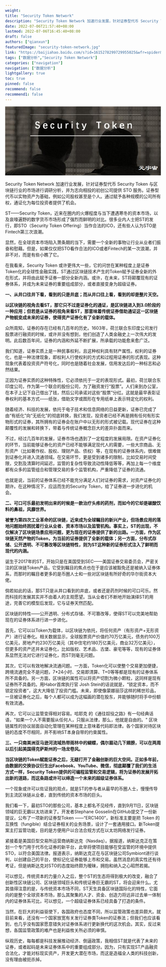 ```yaml
---
weight: 
title: "Security Token Network"
description: "Security Token Network 加速行业发展，针对证券型代币 Security Token 与区块链行业的市场进行调研分析，并为志向相投的初创公司提供 STO 服务"
date: 2022-07-06T21:57:40+08:00
lastmod: 2022-07-06T16:45:40+08:00
draft: false
authors: ["qianxun"]
featuredImage: "security-token-network.jpg"
link: "https://baijiahao.baidu.com/s?id=1615278299729955025&wfr=spider&for=pc"
tags: ["数据分析","Security Token Network"]
categories: ["navigation"]
navigation: ["数据分析"]
lightgallery: true
toc: true
pinned: false
recommend: false
recommend1: false
---
```

![](bb8294e37589fe7282c16bbdda61e0f.jpg)

Security Token Network 加速行业发展，针对证券型代币 Security Token 与区块链行业的市场进行调研分析，并为志向相投的初创公司提供 STO 服务。证券型代币以实物资产为基础，例如公司股权甚至是个人。通过赋予各种规模的公司所有权，通证化为每位投资者提供了机会。

ST——Security Token，近来在圈内的火爆程度与当下遭遇寒冬的资本市场，以及哀嚎遍野的数字货币市场形成了强烈而鲜明的对比。很多业内人士把ST的发行，即STO（Security Token Offering）当作合法的ICO，还有些人认为STO是Fintech第三次浪潮。

显然，在全球资本市场陷入萧条期的当下，需要一个全新的事物让行业从业者们振奋和慰藉。但是，如果仅仅把STO看作合法的ICO或者Fintech的某一次浪潮，并非不对，而是有些小瞧了它。

在我看来，Security Token 或许更伟大一些，它的问世在某种程度上是证券Token化的全球性金融实践，ST通过区块链技术产生的Token赋予证券全新的外在形式，并将由此赋予证券一部分全新内涵。或许，在未来，ST将颠覆现有的证券体系，并成为未来证券的重要组成部分，或者直接变身为超级证券。

**一、从井口往井下看，看到的只是井底；而从井口往上看，看到的却是整片天空。**

**以区块链的视角去看ST，那它只不过是证券化的通证，是区块链进入到3.0阶段的一种应用；但若是从证券的视角来看ST，那意味着传统证券借助通证这一区块链产物蜕变成未来的证券，使得资产证券化有了全新的载体。**

众所周知，证券的存在已经有几百年的历史。1603年，荷兰联合东印度公司发行股票进行融资的时候，或许并没有想到，他们创造了人类金融史上一次伟大的发明。此后数百年间，证券的内涵和外延不断扩展，所承载的功能愈来愈广泛。

我们知道，证券实质上是一种民事权利，且这种权利具有财产属性。权利的证券化，也是一种法律现象，即权利人行使权利的方式和过程用证券的形式表现。这种现象代表着投资资产符号化，同时也是随着社会发展，信用发达后的一种标志和必然结果。

正因为证券实质的这种特殊性，它必须依托于一定的表现形式。最初，荷兰联合东印度公司，作为第一个联合的股份公司，为了融资发行“股票”。人们来到办公室，在本子上记下自己借出了钱，然后公司承诺对这些“股票”分红。这就是最早表彰证券权利的基本方式——纸张，借助文字或图形在专用纸单上表示特定化的权利。

随着经济、科技的发展，依托于电子技术和信息网络的日益更新，证券已完成了由“有纸化”向“无纸化”的彻底转换，我们发现，投资者已经不再是拥有任何有形实物形式的证券，其所拥有的证券会在账户中以无形的形式被记载。现代证券在这种颠覆性的发展和转换下，带着与传统证券概念巨大的差异扑面而来。

不过，经过几百年的发展，证券市场也遇到了一定程度的发展局限。在资产证券化的环节，当前能够证券化的资产已经不能够满足现代人的需要，一些大宗商品、无形资产（比如著作权、股权、理财产品、债权）等，在现有的证券体系内，很难做到证券化并进入流通领域。在交易环节，更是受到诸多的限制，比如交易时间受限，交割及清算时间延迟，监管的复杂性导致流动性降低等等，再加上每一个维度都有众多的监管组合和管理交易的多个监管机构，严重降低了证券的流通。

也就是说，当前的证券体系已经不能充分满足人们对证券的需求，对资产证券化的期许。在这种情况下，应运而生的Security Token，给了证券进一步进化的机会。

**二、可口可乐最初发明出来的时候是一款治疗头疼的药剂，而如今的它却是碳酸饮料的鼻祖，风靡世界。**

**被誉为第四次工业革命的区块链，近来成为全球瞩目的新兴产业，但场景应用的落地问题始终困扰着行业从业者、资本市场以及监管机构。事实上，ST的出现，不仅解决了区块链场景应用问题，更为现在的证券提供了新的出路。一方面，作为区块链天然产物的Token，为当前的证券提供了全新的载体；另一方面，分布式存储、公开透明、不可篡改等区块链特性，则为ST这种新的证券形式注入了鲜明而现代的内涵。**

诞生于2017年的ST，开始只是在美国受到SEC——美国证券交易委员会，严密关注的区块链Token产品，它受到瞩目的焦点也在于是应该被豁免还是被纳入证券体系，而那时的瞩目者更多的是币圈人士和一些对区块链有所好奇的华尔街资本大佬。

倘若如此的话，那ST只是从井口看到的井底，或者还是药剂时候的可口可乐。然而科技的发展其实并不由着人的主观愿望。当从业者们不断地开始演绎ST的用途，完善它的模型后发现，它与证券天然匹配。

区块链的特性——公开透明、分布式存储、不可篡改等，使得ST可以完美地帮助现在的证券体系进行进一步进化。

首先，它可以以Token为载体，以区块链为依托，将任何资产（有形资产+无形资产）进行证券化。相关数据显示，全球股票资产价值约70万亿美元，债务约100万亿美元，房地产约230万亿美元（其中住宅约180万亿美元，商业32万亿美元），但更多的资产还并未证券化，比如版权、艺术品、古堡、豪宅等等，现有的证券体系显然无法对它进行证券化，而ST则毫无问题。

其次，它可以有效地解决流通问题。一方面，Token化可以使整个交易更加便捷，跨境流通完全不是问题，7*24小时、交易即清算、T+0等等都是现有的证券体系所不具备的。另一方面，区块链的属性可以将资产切割为微小颗粒，这同样是现有证券所不具备的。用Habor首席执行官 Josh Stein的话说就是，“锁定资本，而不锁定投资者”，这大大降低了投资门槛。未来，即使像蒙娜丽莎这样的稀世珍品，一旦被证券化之后，每个人都可以成为这幅画的潜在股东，并能够随时将手中份额有效流通。

再次，它可以让监管变得相对容易。哈耶克 的《通往奴役之路》有一句经典话语，"如果一个人不需要服从任何人，只服从法律，那么，他就是自由的。" 区块链属性的协议层面自动化管理在某种程度上意味着代码即法律。各个国家对待区块链的态度不尽相同，并不影响ST本身自带的约束属性。

**三、一只南美洲亚马逊河流域热带雨林中的蝴蝶，偶尔扇动几下翅膀，可以在两周以后引起美国得克萨斯州的一场龙卷风。**

**当区块链的Token赋能证券之后，无疑打开了金融创新的巨大空间。正如多年前，由数据的交换协议衍生出Facebook、YouTube、微信，彻底颠覆了我们的生活方式一样，Security Token提供的可编程监管和交易逻辑，将为证券的发展开拓出新的道路，而这条路或许可以缔造一个未来的超级证券体系。**

一个现象或许可以佐证我的观点，就是ST的参与者从最早的币圈人士，慢慢传导到主流区块链从业者，直到传统的资本市场的巨头。

我们看一下，最初STO的那些公司，基本上都名不见经传，直到9月11日，区块链领域的巨无霸以太坊进来了。开发者Stephane Gosselin在GitHub提交了一份新提议，公布了一项新的证券型Token ——“ERC1400”，新标准主要是把 Token 的互换性（fungible）结合证券相关的业务场景，设计了一套通用接口。新Token提案主打监管功能，目的是方便用户以合法合规方式在以太坊网络发行证券。

紧接着是美国巨型交易所运营商纳斯达克（Nasdaq）。据报道，纳斯达克正在策划一个专门用于代币化证券的新平台，此举将使项目能够在受监管的环境中提供STO，以符合美国法律。报道表示，纳斯达克正在与区块链公司Symbiont进行谈判，以创建自己的平台，使标记化证券能够上市和交易。虽然消息的真实性还有待考证，但是纳斯达克对STO的态度始终颇为暧昧，拥抱和纳入之心昭然若揭。

可以想见，传统资本的力量介入之后，整个ST的生态将得到极大的改变，融合了创新性区块链公司、区块链领域巨头和传统证券巨无霸的ST，将会迎来什么。尤其值得注意的是，与传统资本市场不同，ST天生具备区块链国际化的特性，它面向的是整个全球资本市场，那么其聚集的人才、资金、创造力将远非过去单一体制内的证券体系可比，可以想见，一个超级证券体系已经具备了打造的条件。

当然，在巨大的利益驱使下，各国政府也态度不同，所以监管政策也差异颇大。就目前来看，还没有一个国家放宽有关发行证券类Token的证券法；但我们也应该看到，也几乎没有国家愿意错失对证券体系进行更新换代的这次机会。其实，反过来想，各国监管政策的难产也是利益攸关所必须的审慎。

纵观历史，每每都是科技发展推动经济、倒逼政策，我相信ST就是代表了未来的证券，或者起码是未来证券体系中的重要组成部分。因为，只有实现ST产品融资合法化，才能对标现实资产，开发更大潜在市场，而这是造福全人类的科技创新，没有理由被扼杀掉。